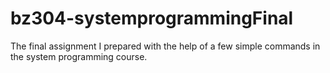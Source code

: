 # bz304-systemprogrammingFinal
The final assignment I prepared with the help of a few simple commands in the system programming course.
